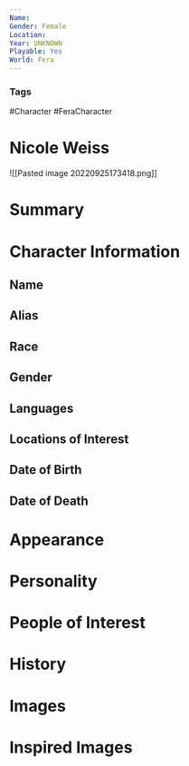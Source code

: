 ```yaml
---
Name: 
Gender: Female
Location: 
Year: UNKNOWN
Playable: Yes
World: Fera
---
```


### Tags
#Character #FeraCharacter 

# Nicole Weiss
![[Pasted image 20220925173418.png]]

# Summary


# Character Information

## Name

## Alias

## Race

## Gender

## Languages

## Locations of Interest

## Date of Birth

## Date of Death

# Appearance

# Personality

# People of Interest

# History

# Images

# Inspired Images
